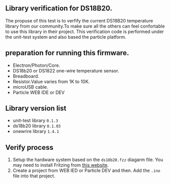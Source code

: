 
## Library verification for DS18B20.
The propuse of this test is to verfify the current DS18B20 temperature library from our community.To make sure all the others can feel
confortable to use this library in their project. 
This verification code is performed under the unit-test system and also based the particle platform.

## preparation for running this firmware.
* Electron/Photon/Core.
* DS18b20 or DS1822 one-wire temperature sensor.
* Breadboard.
* Resistor.Value varies from 1K to 10K.
* microUSB cable.
* Particle WEB IDE or DEV

## Library version list
* unit-test library `0.1.3`
* ds18b20 library `0.1.03`
* onewrire library `1.4.1`

## Verify process
  1. Setup the hardware system based on the `ds18b20.fzz` diagarm file. You may need to install Fritzing from [this website](http://fritzing.org/download/).
  2. Create a project from WEB IED or Particle DEV and then. Add the `.ino` file into that project.
  




